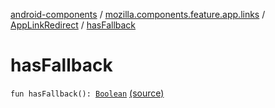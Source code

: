 [android-components](../../index.md) / [mozilla.components.feature.app.links](../index.md) / [AppLinkRedirect](index.md) / [hasFallback](./has-fallback.md)

# hasFallback

`fun hasFallback(): `[`Boolean`](https://kotlinlang.org/api/latest/jvm/stdlib/kotlin/-boolean/index.html) [(source)](https://github.com/mozilla-mobile/android-components/blob/master/components/feature/app-links/src/main/java/mozilla/components/feature/app/links/AppLinkRedirect.kt#L19)